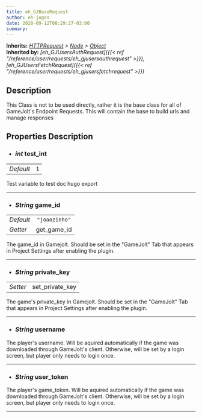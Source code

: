 ```yaml
---  
title: eh_GJBaseRequest  
author: eh-jogos  
date: 2020-09-12T08:29:27-03:00  
summary:   
---  
```

**Inherits:** _[HTTPRequest](https://docs.godotengine.org/en/stable/classes/class_httprequest.html) > [Node](https://docs.godotengine.org/en/stable/classes/class_node.html) > [Object](https://docs.godotengine.org/en/stable/classes/class_object.html)_  
**Inherited by:** _[eh_GJUsersAuthRequest]({{< ref "/reference/user/requests/eh_gjusersauthrequest" >}}), [eh_GJUsersFetchRequest]({{< ref "/reference/user/requests/eh_gjusersfetchrequest" >}})_  

## Description  
 This Class is not to be used directly, rather it is the base class for all of GameJolt's 
 Endpoint Requests. This will contain the base to build urls and manage responses

## Properties Description  

- ### _int_ test_int  
| | |  
| - |:-:|  
| _Default_ | ` 1 ` |  

 Test variable to test doc hugo export
  
---------
- ### _String_ game_id  
| | |  
| - |:-:|  
| _Default_ | ` "joaozinho" ` |  
| _Getter_ | get_game_id |  

 The game_id in Gamejolt. Should be set in the "GameJolt" Tab that appears in Project Settings
 after enabling the plugin.
  
---------
- ### _String_ private_key  
| | |  
| - |:-:|  
| _Setter_ | set_private_key |  

 The game's private_key in Gamejolt. Should be set in the "GameJolt" Tab that appears in Project 
 Settings after enabling the plugin.
  
---------
- ### _String_ username  
 The player's username. Will be aquired automatically if the game was downloaded through GameJolt's
 client. Otherwise, will be set by a login screen, but player only needs to login once.
  
---------
- ### _String_ user_token  
 The player's game_token. Will be aquired automatically if the game was downloaded through 
 GameJolt's client. Otherwise, will be set by a login screen, but player only needs to login once.
  
---------
